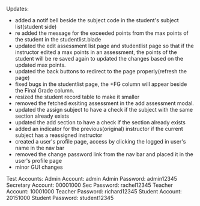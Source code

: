 Updates:

- added a notif bell beside the subject code in the student's subject list(student side)
- re added the message for the exceeded points from the max points of the student in the studentlist.blade
- updated the edit assessment list page and studentlist page so that if the instructor edited a max points in an assessment, the points of the student will be re saved again to updated the changes based on the updated max points.
- updated the back buttons to redirect to the page properly(refresh the page)
- fixed bugs in the studentlist page, the +FG column will appear beside the Final Grade column.  
- resized the student record table to make it smaller
- removed the fetched exsiting assessment in the add assessment modal. 
- updated the assign subject to have a check if the subject with the same section already exists
- updated the add section to have a check if the section already exists
- added an indicator for the previous(original) instructor if the current subject has a reassigned instructor
- created a user's profile page, access by clicking the logged in user's name in the nav bar
- removed the change password link from the nav bar and placed it in the user's profile page
- minor GUI changes

Test Accounts:
Admin Account: admin
Admin Password: admin12345
Secretary Account: 00001000
Sec Password: rachel12345
Teacher Account: 10001000
Teacher Password: richard12345
Student Account: 20151000
Student Password: student12345

